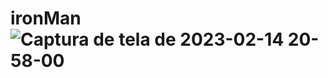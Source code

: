 # ironMan![Captura de tela de 2023-02-14 20-58-00](https://user-images.githubusercontent.com/102195823/218890451-307e3920-04c2-4562-a8f6-e23eccba28d1.png)
